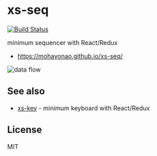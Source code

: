 # xs-seq
[![Build Status](https://img.shields.io/travis/mohayonao/xs-seq.svg?style=flat-square)](https://travis-ci.org/mohayonao/xs-seq)

minimum sequencer with React/Redux

- https://mohayonao.github.io/xs-seq/

![data flow](https://cloud.githubusercontent.com/assets/158075/19808614/a4ea3a96-9d60-11e6-8c9f-4c443d8d0d15.png)

## See also

- [xs-key](https://github.com/mohayonao/xs-key) - minimum keyboard with React/Redux

## License

MIT
